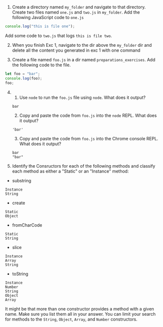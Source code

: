 1. Create a directory named `my_folder` and navigate to that directory. Create two files named `one.js` and `two.js` in `my_folder`. Add the following JavaScript code to `one.js`

```JavaScript
console.log("this is file one");
```

Add some code to `two.js` that logs `this is file two`.

2. When you finish Exc 1, navigate to the dir above the `my_folder` dir and delete all the content you generated in exc 1 with one command

3. Create a file named `foo.js` in a dir named `preparations_exercises`. Add the following code to the file.

```JavaScript
let foo = "bar";
console.log(foo);
foo;
```

4.  1. Use `node` to run the `foo.js` file using `node`. What does it output?

    ```
    bar
    ```

    2. Copy and paste the code from `foo.js` into the `node` REPL. What does it output?

    ```
    'bar'
    ```

    3. Copy and paste the code from `foo.js` into the Chrome console REPL. What does it output?

    ```
    bar
    "bar"
    ```

5.  Identify the Consructors for each of the following methods and classify each method as either a "Static" or an "Instance" method:

- substring

```
Instance
String
```

- create

```
Static
Object
```

- fromCharCode

```
Static
String
```

- slice

```
Instance
Array
String
```

- toString

```
Instance
Number
String
Object
Array
```

It might be that more than one constructor provides a method with a given name. Make sure you list them all in your answer. You can limit your search for methods to the `String`, `Object`, `Array`, and `Number` constructors.
